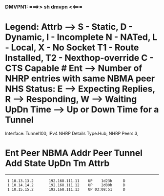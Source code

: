 ### DMVPN1: ===>> sh dmvpn <<===
Legend: Attrb --> S - Static, D - Dynamic, I - Incomplete
	N - NATed, L - Local, X - No Socket
	T1 - Route Installed, T2 - Nexthop-override
	C - CTS Capable
	# Ent --> Number of NHRP entries with same NBMA peer
	NHS Status: E --> Expecting Replies, R --> Responding, W --> Waiting
	UpDn Time --> Up or Down Time for a Tunnel
==========================================================================

Interface: Tunnel100, IPv4 NHRP Details 
Type:Hub, NHRP Peers:3, 

 # Ent  Peer NBMA Addr Peer Tunnel Add State  UpDn Tm Attrb
 ----- --------------- --------------- ----- -------- -----
     1 10.13.13.2       192.168.111.11    UP    1d23h     D
     1 10.14.14.2       192.168.111.12    UP    2d00h     D
     1 10.15.15.2       192.168.111.13    UP 03:08:51     D



